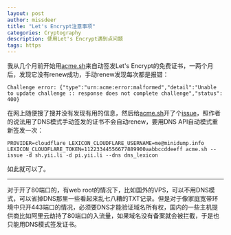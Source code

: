 ```yaml
---
layout: post
author: missdeer
title: "Let's Encrypt注意事项"
categories: Cryptography
description: 使用Let's Encrypt遇到点问题
tags: https
---
```


我从几个月前开始用[acme.sh](https://github.com/Neilpang/acme.sh)来自动签发Let's Encrypt的免费证书，一两个月后，发现它没有renew成功，手动renew发现每次都是报错：

```
Challenge error: {"type":"urn:acme:error:malformed","detail":"Unable to update challenge :: response does not complete challenge","status": 400}
```

在网上随便搜了搜并没有发现有用的信息，然后给[acme.sh](https://github.com/Neilpang/acme.sh)开了个[issue](https://github.com/Neilpang/acme.sh/issues/780)，照作者的说法用了DNS模式手动签发的证书不会自动renew，要用DNS API自动模式重新签发一次：

```shell
PROVIDER=cloudflare LEXICON_CLOUDFLARE_USERNAME=me@minidump.info LEXICON_CLOUDFLARE_TOKEN=11223344556677889900aabbccddeeff acme.sh --issue -d sh.yii.li -d pi.yii.li --dns dns_lexicon
```

如此就可以了。

----

对于开了80端口的，有web root的情况下，比如国外的VPS，可以不用DNS模式，可以省掉DNS那里一些看起来乱七八糟的TXT记录。但是对于像家庭宽带环境中只开443端口的情况，必须要DNS才能验证域名所有权，国内的一些主机提供商比如阿里云劫持了80端口的入流量，如果域名没有备案就会被拦截，于是也只能用DNS模式签发证书。